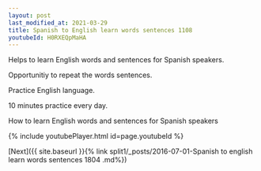 ```yaml
---
layout: post
last_modified_at: 2021-03-29
title: Spanish to English learn words sentences 1108 
youtubeId: H0RXEQpMaHA
---
```

 
 
Helps to learn English words and sentences for Spanish speakers.

Opportunitiy to repeat the words sentences. 

Practice English language. 
 
10 minutes practice every day. 
 
How to learn English words and sentences for Spanish speakers 
 
{% include youtubePlayer.html id=page.youtubeId %}
 
 
[Next]({{ site.baseurl }}{% link  split1/_posts/2016-07-01-Spanish to english learn words sentences 1804 .md%})
 
